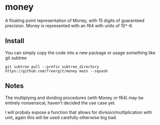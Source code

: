 # money
A floating point representation of Money, with 15 digits of guaranteed precision. Money is represented with an f64 with units of 10^-6.

## Install
You can simply copy the code into a new package or usage something like git subtree
```console
git subtree pull --prefix subtree_directory https://github.com/freergit/money main --squash
```

## Notes
The multiplying and dividing procedures (with Money or f64) may be entirely nonsensical, haven't decided the use case yet.

I will probaly expose a function that allows for division/multiplication with uint, again this will be used carefully otherwise big bad.